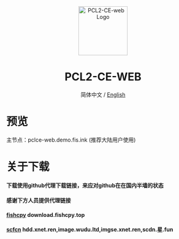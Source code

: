 <div align="center">

<img src="https://cdn.fishcpy.top/img/2025/04/06/67f245809f816.png" width="128" height="128" alt="PCL2-CE-web Logo">

# PCL2-CE-WEB<br>
简体中文 / [English](./README_EN.md)

</div>

# 预览
主节点：pclce-web.demo.fis.ink (推荐大陆用户使用)<br>

# 关于下载

#### 下载使用github代理下载链接，来应对github在在国内半墙的状态<br>
#### 感谢下方人员提供代理链接
#### [fishcpy](https://github.com/fishcpy) download.fishcpy.top
#### [scfcn](https://github.com/scfcn) hdd.xnet.ren,image.wudu.ltd,imgse.xnet.ren,scdn.星.fun
